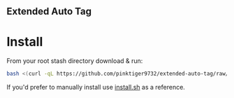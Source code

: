Extended Auto Tag
---

# Install

From your root stash directory download & run:

```bash
bash <(curl -qL https://github.com/pinktiger9732/extended-auto-tag/raw/main/install.sh)
```

If you'd prefer to manually install use [install.sh](install.sh) as a reference.
